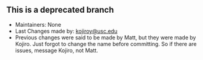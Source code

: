 ## This is a deprecated branch
- Maintainers: None
- Last Changes made by: kojiroy@usc.edu
- Previous changes were said to be made by Matt, but they were made by Kojiro. Just forgot to change the name before committing. So if there are issues, message Kojiro, not Matt.
